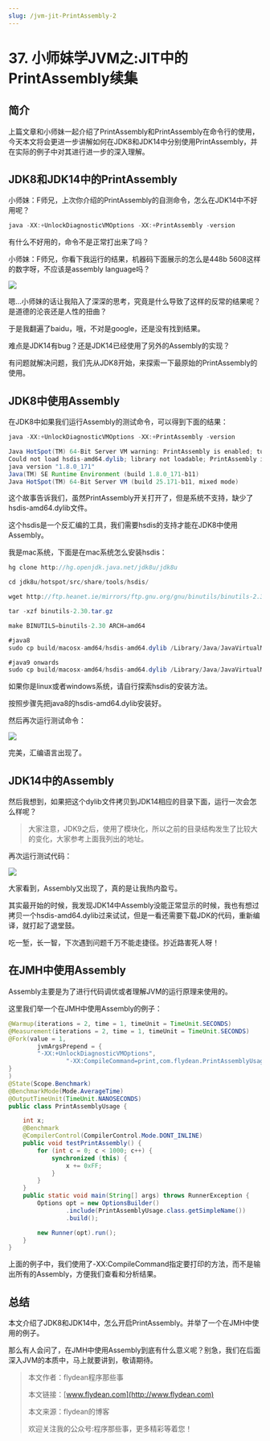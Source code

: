 ```yaml
---
slug: /jvm-jit-PrintAssembly-2
---
```


# 37. 小师妹学JVM之:JIT中的PrintAssembly续集

## 简介

上篇文章和小师妹一起介绍了PrintAssembly和PrintAssembly在命令行的使用，今天本文将会更进一步讲解如何在JDK8和JDK14中分别使用PrintAssembly，并在实际的例子中对其进行进一步的深入理解。

## JDK8和JDK14中的PrintAssembly

小师妹：F师兄，上次你介绍的PrintAssembly的自测命令，怎么在JDK14中不好用呢？

~~~java
java -XX:+UnlockDiagnosticVMOptions -XX:+PrintAssembly -version
~~~

有什么不好用的，命令不是正常打出来了吗？

小师妹：F师兄，你看下我运行的结果，机器码下面展示的怎么是448b 5608这样的数字呀，不应该是assembly language吗？

![](https://img-blog.csdnimg.cn/20200530194133803.png?x-oss-process=image/watermark,type_ZmFuZ3poZW5naGVpdGk,shadow_0,text_aHR0cDovL3d3dy5mbHlkZWFuLmNvbQ==,size_35,color_8F8F8F,t_70)

嗯...小师妹的话让我陷入了深深的思考，究竟是什么导致了这样的反常的结果呢？是道德的沦丧还是人性的扭曲？

于是我翻遍了baidu，哦，不对是google，还是没有找到结果。

难点是JDK14有bug？还是JDK14已经使用了另外的Assembly的实现？

有问题就解决问题，我们先从JDK8开始，来探索一下最原始的PrintAssembly的使用。

## JDK8中使用Assembly

在JDK8中如果我们运行Assembly的测试命令，可以得到下面的结果：

~~~java
java -XX:+UnlockDiagnosticVMOptions -XX:+PrintAssembly -version

Java HotSpot(TM) 64-Bit Server VM warning: PrintAssembly is enabled; turning on DebugNonSafepoints to gain additional output
Could not load hsdis-amd64.dylib; library not loadable; PrintAssembly is disabled
java version "1.8.0_171"
Java(TM) SE Runtime Environment (build 1.8.0_171-b11)
Java HotSpot(TM) 64-Bit Server VM (build 25.171-b11, mixed mode)
~~~

这个故事告诉我们，虽然PrintAssembly开关打开了，但是系统不支持，缺少了hsdis-amd64.dylib文件。

这个hsdis是一个反汇编的工具，我们需要hsdis的支持才能在JDK8中使用Assembly。

我是mac系统，下面是在mac系统怎么安装hsdis：

~~~java
hg clone http://hg.openjdk.java.net/jdk8u/jdk8u

cd jdk8u/hotspot/src/share/tools/hsdis/

wget http://ftp.heanet.ie/mirrors/ftp.gnu.org/gnu/binutils/binutils-2.30.tar.gz

tar -xzf binutils-2.30.tar.gz

make BINUTILS=binutils-2.30 ARCH=amd64

#java8
sudo cp build/macosx-amd64/hsdis-amd64.dylib /Library/Java/JavaVirtualMachines/jdk1.8.0_181.jdk/Contents/Home/jre/lib/server/

#java9 onwards
sudo cp build/macosx-amd64/hsdis-amd64.dylib /Library/Java/JavaVirtualMachines/jdk-9.0.4.jdk/Contents/Home/lib/server/
~~~

如果你是linux或者windows系统，请自行探索hsdis的安装方法。

按照步骤先把java8的hsdis-amd64.dylib安装好。

然后再次运行测试命令：

![](https://img-blog.csdnimg.cn/20200602225754419.png?x-oss-process=image/watermark,type_ZmFuZ3poZW5naGVpdGk,shadow_0,text_aHR0cDovL3d3dy5mbHlkZWFuLmNvbQ==,size_35,color_8F8F8F,t_70)

完美，汇编语言出现了。

## JDK14中的Assembly

然后我想到，如果把这个dylib文件拷贝到JDK14相应的目录下面，运行一次会怎么样呢？

> 大家注意，JDK9之后，使用了模块化，所以之前的目录结构发生了比较大的变化，大家参考上面我列出的地址。

再次运行测试代码：

![](https://img-blog.csdnimg.cn/20200602230145355.png?x-oss-process=image/watermark,type_ZmFuZ3poZW5naGVpdGk,shadow_0,text_aHR0cDovL3d3dy5mbHlkZWFuLmNvbQ==,size_35,color_8F8F8F,t_70)

大家看到，Assembly又出现了，真的是让我热内盈亏。

其实最开始的时候，我发现JDK14中Assembly没能正常显示的时候，我也有想过拷贝一个hsdis-amd64.dylib过来试试，但是一看还需要下载JDK的代码，重新编译，就打起了退堂鼓。

吃一堑，长一智，下次遇到问题千万不能走捷径。抄近路害死人呀！

## 在JMH中使用Assembly

Assembly主要是为了进行代码调优或者理解JVM的运行原理来使用的。

这里我们举一个在JMH中使用Assembly的例子：

~~~java
@Warmup(iterations = 2, time = 1, timeUnit = TimeUnit.SECONDS)
@Measurement(iterations = 2, time = 1, timeUnit = TimeUnit.SECONDS)
@Fork(value = 1,
        jvmArgsPrepend = {
        "-XX:+UnlockDiagnosticVMOptions",
                "-XX:CompileCommand=print,com.flydean.PrintAssemblyUsage::testPrintAssembly"
}
)
@State(Scope.Benchmark)
@BenchmarkMode(Mode.AverageTime)
@OutputTimeUnit(TimeUnit.NANOSECONDS)
public class PrintAssemblyUsage {

    int x;
    @Benchmark
    @CompilerControl(CompilerControl.Mode.DONT_INLINE)
    public void testPrintAssembly() {
        for (int c = 0; c < 1000; c++) {
            synchronized (this) {
                x += 0xFF;
            }
        }
    }
    public static void main(String[] args) throws RunnerException {
        Options opt = new OptionsBuilder()
                .include(PrintAssemblyUsage.class.getSimpleName())
                .build();

        new Runner(opt).run();
    }
}
~~~

上面的例子中，我们使用了-XX:CompileCommand指定要打印的方法，而不是输出所有的Assembly，方便我们查看和分析结果。

## 总结

本文介绍了JDK8和JDK14中，怎么开启PrintAssembly。并举了一个在JMH中使用的例子。

那么有人会问了，在JMH中使用Assembly到底有什么意义呢？别急，我们在后面深入JVM的本质中，马上就要讲到，敬请期待。

> 本文作者：flydean程序那些事
> 
> 本文链接：[www.flydean.com](http://www.flydean.com)
> 
> 本文来源：flydean的博客
> 
> 欢迎关注我的公众号:程序那些事，更多精彩等着您！




